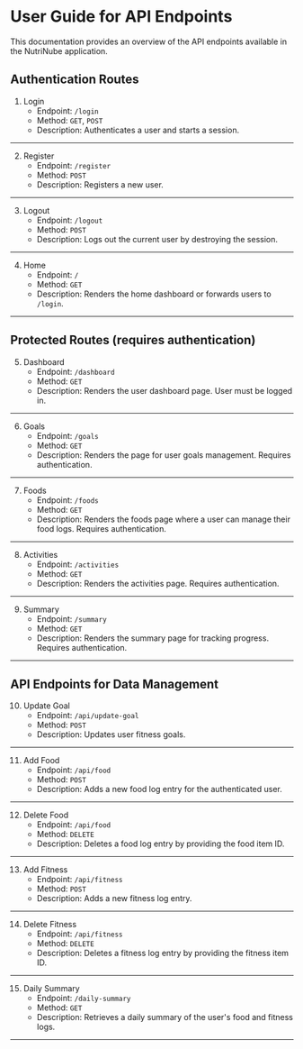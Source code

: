 # User Guide for API Endpoints

This documentation provides an overview of the API endpoints available in the NutriNube application.

## Authentication Routes

1. Login
   - Endpoint: `/login`
   - Method: `GET`, `POST`
   - Description: Authenticates a user and starts a session.

---

2. Register
   - Endpoint: `/register`
   - Method: `POST`
   - Description: Registers a new user.

---

3. Logout
   - Endpoint: `/logout`
   - Method: `POST`
   - Description: Logs out the current user by destroying the session.

---

4. Home
   - Endpoint: `/`
   - Method: `GET`
   - Description: Renders the home dashboard or forwards users to `/login`.

---

## Protected Routes (requires authentication)

5. Dashboard
   - Endpoint: `/dashboard`
   - Method: `GET`
   - Description: Renders the user dashboard page. User must be logged in.

---

6. Goals
   - Endpoint: `/goals`
   - Method: `GET`
   - Description: Renders the page for user goals management. Requires authentication.

---

7. Foods
   - Endpoint: `/foods`
   - Method: `GET`
   - Description: Renders the foods page where a user can manage their food logs. Requires authentication.

---

8. Activities
   - Endpoint: `/activities`
   - Method: `GET`
   - Description: Renders the activities page. Requires authentication.

---

9. Summary
   - Endpoint: `/summary`
   - Method: `GET`
   - Description: Renders the summary page for tracking progress. Requires authentication.

---

## API Endpoints for Data Management

10. Update Goal
    - Endpoint: `/api/update-goal`
    - Method: `POST`
    - Description: Updates user fitness goals.

---

11. Add Food
    - Endpoint: `/api/food`
    - Method: `POST`
    - Description: Adds a new food log entry for the authenticated user.

---

12. Delete Food
    - Endpoint: `/api/food`
    - Method: `DELETE`
    - Description: Deletes a food log entry by providing the food item ID.

---

13. Add Fitness
    - Endpoint: `/api/fitness`
    - Method: `POST`
    - Description: Adds a new fitness log entry.

---

14. Delete Fitness
    - Endpoint: `/api/fitness`
    - Method: `DELETE`
    - Description: Deletes a fitness log entry by providing the fitness item ID.

---

15. Daily Summary
    - Endpoint: `/daily-summary`
    - Method: `GET`
    - Description: Retrieves a daily summary of the user's food and fitness logs.

---
